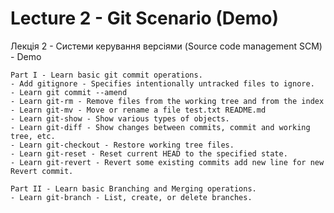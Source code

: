 # Lecture 2 - Git Scenario (Demo)
Лекція 2 - Системи керування версіями (Source code management SCM)​ - Demo

    Part I - Learn basic git commit operations.
    - Add gitignore - Specifies intentionally untracked files to ignore.
    - Learn git commit --amend 
    - Learn git-rm - Remove files from the working tree and from the index
    - Learn git-mv - Move or rename a file test.txt README.md
    - Learn git-show - Show various types of objects.
    - Learn git-diff - Show changes between commits, commit and working tree, etc.
    - Learn git-checkout - Restore working tree files.
    - Learn git-reset - Reset current HEAD to the specified state.
    - Learn git-revert - Revert some existing commits add new line for new Revert commit.

    Part II - Learn basic Branching and Merging operations.
    - Learn git-branch - List, create, or delete branches.

    
    